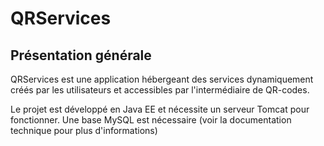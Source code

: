 # QRServices

## Présentation générale

QRServices est une application hébergeant des services dynamiquement créés par les utilisateurs et accessibles par l'intermédiaire de QR-codes.

Le projet est développé en Java EE et nécessite un serveur Tomcat pour fonctionner.
Une base MySQL est nécessaire (voir la documentation technique pour plus d'informations)
